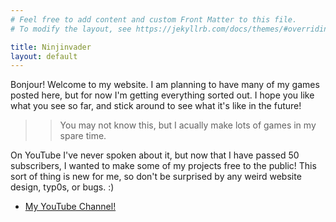 ```yaml
---
# Feel free to add content and custom Front Matter to this file.
# To modify the layout, see https://jekyllrb.com/docs/themes/#overriding-theme-defaults

title: Ninjinvader
layout: default
---
```


Bonjour! Welcome to my website. I am planning to have many of my games posted here, but for now I'm getting everything sorted out. I hope you like what you see so far, and stick around to see what it's like in the future!

>>You may not know this, but I acually make lots of games in my spare time.

 On YouTube I've never spoken about it, but now that I have passed 50 subscribers, I wanted to make some of my projects free to the public! This sort of thing is new for me, so don't be surprised by any weird website design, typ0s, or bugs.  :)

* [My YouTube Channel!](https://www.youtube.com/channel/UC39UvpMlQLqUp6aTnYSK8cQ)
